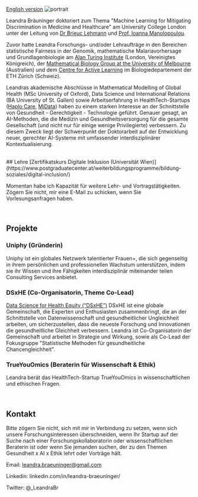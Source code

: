 [English version](https://leandrabraeuninger.github.io)
![portrait]("/portrait_mini.jpeg")

Leandra Bräuninger doktoriert zum Thema "Machine Learning for Mitigating Discrimination in Medicine and Healthcare" am University College London unter der Leitung von [Dr Brieuc Lehmann](https://brieuclehmann.github.io/) und [Prof. Ioanna Manolopoulou](https://ioannamanolopoulou.github.io/).

Zuvor hatte Leandra Forschungs- und/oder Lehraufträge in den Bereichen statistische Fairness in der Genomik, mathematische Malariavorhersage und Grundlagenbiologie am [Alan Turing Institute](https://www.turing.ac.uk/) (London, Vereinigtes Königreich), der [Mathematical Biology Group at the University of Melbourne](https://mathematical-biology.science.unimelb.edu.au/) (Australien) und dem [Centre for Active Learning](https://cal.biol.ethz.ch/) im Biologiedepartement der ETH Zürich (Schweiz).

Leandras akademische Abschlüsse in Mathematical Modelling of Global Health (MSc University of Oxford), Data Science und International Relations (BA University of St. Gallen) sowie Arbeitserfahrung in HealthTech-Startups ([Haplo Care](https://www.haplocare.com/), [MiData](https://www.midata.coop/en/home/)) haben zu einem starken Interesse an der Schnittstelle von Gesundheit - Gerechtigkeit - Technologie geführt. Genauer gesagt, an AI-Methoden, die die Medizin und Gesundheitsversorgung für die gesamte Gesellschaft (und nicht nur für einige wenige Privilegierte) verbessern. Zu diesem Zweck liegt der Schwerpunkt der Doktorarbeit auf der Entwicklung neuer, gerechter AI-Systeme mit umfassender interdisziplinärer Kontextualisierung.

<br>
## Lehre
[Zertifikatskurs Digitale Inklusion (Universität Wien)](https://www.postgraduatecenter.at/weiterbildungsprogramme/bildung-soziales/digital-inclusion/)

Momentan habe ich Kapazität für weitere Lehr- und Vortragstätigkeiten. Zögern Sie nicht, mir eine E-Mail zu schicken, wenn Sie Vorlesungsanfragen haben.

<br>

## Projekte
### Uniphy (Gründerin)
Uniphy ist ein globales Netzwerk talentierter Frauen+, die sich gegenseitig in ihrem persönlichen und professionellen Wachstum unterstützen, indem sie ihr Wissen und ihre Fähigkeiten interdisziplinär miteinander teilen Consulting Services anbietet.


### DSxHE (Co-Organisatorin, Theme Co-Lead)
[Data Science for Health Equity (“DSxHE”)](https://www.datascienceforhealthequity.com/) DSxHE ist eine globale Gemeinschaft, die Experten und Enthusiasten zusammenbringt, die an der Schnittstelle von Datenwissenschaft und gesundheitlicher Ungleichheit arbeiten, um sicherzustellen, dass die neueste Forschung und Innovationen die gesundheitliche Gleichheit verbessern. Leandra ist Co-Organisatorin der Gemeinschaft und arbeitet in Strategie und Wirkung, sowie als Co-Lead der Fokusgruppe "Statistische Methoden für gesundheitliche Chancengleichheit".


### TrueYouOmics (Beraterin für Wissenschaft & Ethik)
Leandra berät das HealthTech-Startup TrueYouOmics in wissenschaftlichen und ethischen Fragen.

<br>

## Kontakt
Bitte zögern Sie nicht, sich mit mir in Verbindung zu setzen, wenn sich unsere Forschungsinteressen überschneiden, wenn Ihr Startup auf der Suche nach einer Forschungskollaboratorin oder wissenschaftlichen Beraterin ist oder wenn Sie jemanden suchen, der zu den Themen Gesundheit x AI x Ethik lehrt oder Vorträge hält.

Email: leandra.braeuninger@gmail.com

Linkedin: linkedin.com/in/leandra-braeuninger/

Twitter: @_LeandraBr
